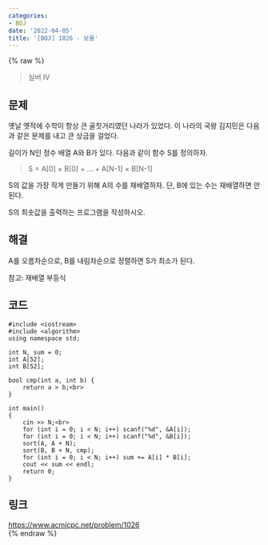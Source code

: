 ```yaml
---
categories:
- BOJ
date: '2022-04-05'
title: '[BOJ] 1026 - 보물'
---
```


{% raw %}
> 실버 IV<br>

## 문제
옛날 옛적에 수학이 항상 큰 골칫거리였던 나라가 있었다. 이 나라의 국왕 김지민은 다음과 같은 문제를 내고 큰 상금을 걸었다.

길이가 N인 정수 배열 A와 B가 있다. 다음과 같이 함수 S를 정의하자.

> S = A[0] × B[0] + ... + A[N-1] × B[N-1]<br>

S의 값을 가장 작게 만들기 위해 A의 수를 재배열하자. 단, B에 있는 수는 재배열하면 안 된다.

S의 최솟값을 출력하는 프로그램을 작성하시오.

## 해결
A를 오름차순으로, B를 내림차순으로 정렬하면 S가 최소가 된다.

참고: 재배열 부등식

## 코드
```
#include <iostream>
#include <algorithm>
using namespace std;

int N, sum = 0;
int A[52];
int B[52];

bool cmp(int a, int b) {
	return a > b;<br>
}

int main()
{
	cin >> N;<br>
	for (int i = 0; i < N; i++) scanf("%d", &A[i]);
	for (int i = 0; i < N; i++) scanf("%d", &B[i]);
	sort(A, A + N);
	sort(B, B + N, cmp);
	for (int i = 0; i < N; i++) sum += A[i] * B[i];
	cout << sum << endl;
	return 0;
}
```

## 링크
https://www.acmicpc.net/problem/1026<br>
{% endraw %}